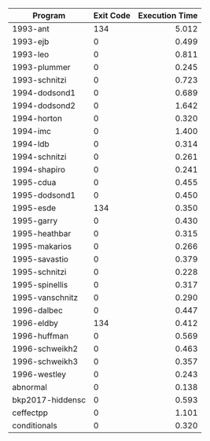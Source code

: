 | Program | Exit Code | Execution Time |
| ------- |:--------- | --------------:|
| 1993-ant | 134 | 5.012 |
| 1993-ejb | 0 | 0.499 |
| 1993-leo | 0 | 0.811 |
| 1993-plummer | 0 | 0.245 |
| 1993-schnitzi | 0 | 0.723 |
| 1994-dodsond1 | 0 | 0.689 |
| 1994-dodsond2 | 0 | 1.642 |
| 1994-horton | 0 | 0.320 |
| 1994-imc | 0 | 1.400 |
| 1994-ldb | 0 | 0.314 |
| 1994-schnitzi | 0 | 0.261 |
| 1994-shapiro | 0 | 0.241 |
| 1995-cdua | 0 | 0.455 |
| 1995-dodsond1 | 0 | 0.450 |
| 1995-esde | 134 | 0.350 |
| 1995-garry | 0 | 0.430 |
| 1995-heathbar | 0 | 0.315 |
| 1995-makarios | 0 | 0.266 |
| 1995-savastio | 0 | 0.379 |
| 1995-schnitzi | 0 | 0.228 |
| 1995-spinellis | 0 | 0.317 |
| 1995-vanschnitz | 0 | 0.290 |
| 1996-dalbec | 0 | 0.447 |
| 1996-eldby | 134 | 0.412 |
| 1996-huffman | 0 | 0.569 |
| 1996-schweikh2 | 0 | 0.463 |
| 1996-schweikh3 | 0 | 0.357 |
| 1996-westley | 0 | 0.243 |
| abnormal | 0 | 0.138 |
| bkp2017-hiddensc | 0 | 0.593 |
| ceffectpp | 0 | 1.101 |
| conditionals | 0 | 0.320 |
